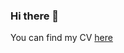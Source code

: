 ### Hi there 👋

You can find my CV [here](https://drive.google.com/file/d/194n_Jt_QDlWw7GwdcZ1loSwK_3zvtMB7/view?usp=sharing)

<!--
**JohnKurian/JohnKurian** is a ✨ _special_ ✨ repository because its `README.md` (this file) appears on your GitHub profile.

Here are some ideas to get you started:

- 🔭 I’m currently working on ...
- 🌱 I’m currently learning ...
- 👯 I’m looking to collaborate on ...
- 🤔 I’m looking for help with ...
- 💬 Ask me about ...
- 📫 How to reach me: ...
- 😄 Pronouns: ...
- ⚡ Fun fact: ...
-->
